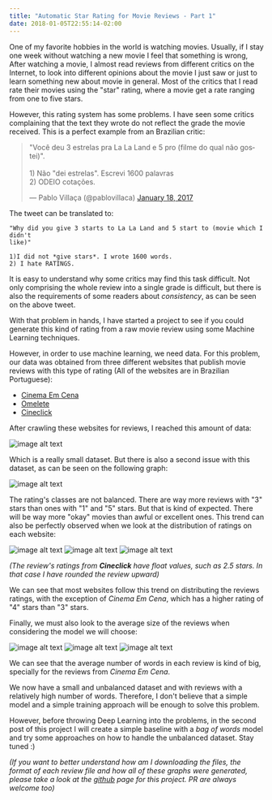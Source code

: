 ```yaml
---
title: "Automatic Star Rating for Movie Reviews - Part 1"
date: 2018-01-05T22:55:14-02:00
---
```


One of my favorite hobbies in the world is watching movies. Usually, if I stay
one week without watching a new movie I feel that something is wrong, After
watching a movie, I almost read reviews from different critics on the Internet,
to look into different opinions about the movie I just saw or just to learn
something new about movie in general. Most of the critics that I read rate their
movies using the "star" rating, where a movie get a rate ranging from one to
five stars.

However, this rating system has some problems. I have seen some critics
complaining that the text they wrote do not reflect the grade the movie
received. This is a perfect example from an Brazilian critic:

<blockquote class="twitter-tweet" data-lang="en"><p lang="pt" dir="ltr">&quot;Você deu 3 estrelas pra La La Land e 5 pro (filme do qual não gostei)&quot;. <br><br>1) Não &quot;dei estrelas&quot;. Escrevi 1600 palavras<br>2) ODEIO cotações.</p>&mdash; Pablo Villaça (@pablovillaca) <a href="https://twitter.com/pablovillaca/status/821713080518381568?ref_src=twsrc%5Etfw">January 18, 2017</a></blockquote>
<script async src="https://platform.twitter.com/widgets.js" charset="utf-8"></script>

The tweet can be translated to:

```
"Why did you give 3 starts to La La Land and 5 start to (movie which I didn't
like)"

1)I did not *give stars*. I wrote 1600 words.
2) I hate RATINGS.
```

It is easy to understand why some critics may find this task difficult. Not only
comprising the whole review into a single grade is difficult, but there is also
the requirements of some readers about *consistency*, as can be seen on the
above tweet.

With that problem in hands, I have started a project to see if you could
generate this kind of rating from a raw movie review using some Machine Learning
techniques.

However, in order to use machine learning, we need data. For this problem, our
data was obtained from three different websites that publish movie reviews with
this type of rating (All of the websites are in Brazilian Portuguese):

* [Cinema Em Cena](http://cinemaemcena.cartacapital.com.br/)
* [Omelete](http://omelete.uol.com.br/)
* [Cineclick](http://cineclick.com.br/)

After crawling these websites for reviews, I reached this amount of data:

![image alt text](/automatic-star-rating-for-movie-reviews-part-1/total_number_of_reviews.png)

Which is a really small dataset. But there is also a second issue with this
dataset, as can be seen on the following graph:

![image alt text](/automatic-star-rating-for-movie-reviews-part-1/reviews_vs_ratings.png)

The rating's classes are not balanced. There are way more reviews with "3" stars
than ones with "1" and "5" stars. But that is kind of expected. There will be
way more "okay" movies than awful or excellent ones. This trend can also be
perfectly observed when we look at the distribution of ratings on each website:

![image alt text](/automatic-star-rating-for-movie-reviews-part-1/omelete_number_of_reviews.png)
![image alt text](/automatic-star-rating-for-movie-reviews-part-1/cinema_em_cena_number_of_reviews.png)
![image alt text](/automatic-star-rating-for-movie-reviews-part-1/cineclick_number_of_reviews.png)

*(The review's ratings from **Cineclick** have float values, such as 2.5 stars.
In that case I have rounded the review upward)*

We can see that most websites follow this trend on distributing the reviews
ratings, with the exception of *Cinema Em Cena*, which has a higher rating of
"4" stars than "3" stars.

Finally, we must also look to the average size of the reviews when considering
the model we will choose:


![image alt text](/automatic-star-rating-for-movie-reviews-part-1/omelete_sentences_size.png)
![image alt text](/automatic-star-rating-for-movie-reviews-part-1/cinema_em_cena_sentences_size.png)
![image alt text](/automatic-star-rating-for-movie-reviews-part-1/cineclick_sentences_size.png)

We can see that the average number of words in each review is kind of big,
specially for the reviews from *Cinema Em Cena*.

We now have a small and unbalanced dataset and with reviews with a relatively
high number of words. Therefore, I don't believe that a simple model and a
simple training approach will be enough to solve this problem.

However, before throwing Deep Learning into the problems, in the second post of
this project I will create a simple baseline with a *bag of words* model and try some approaches on how to handle
the unbalanced dataset. Stay tuned :)

*(If you want to better understand how am I downloading the files, the format of
each review file and how all of these graphs were generated, please take a look
at the [github](https://github.com/lucasmoura/movie_critic_stars) page for this
project. PR are always welcome too)*
